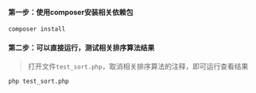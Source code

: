 #### 第一步：使用composer安装相关依赖包
```shell
composer install 
```

#### 第二步：可以直接运行，测试相关排序算法结果
> 打开文件`test_sort.php`，取消相关排序算法的注释，即可运行查看结果
```shell
php test_sort.php
```
